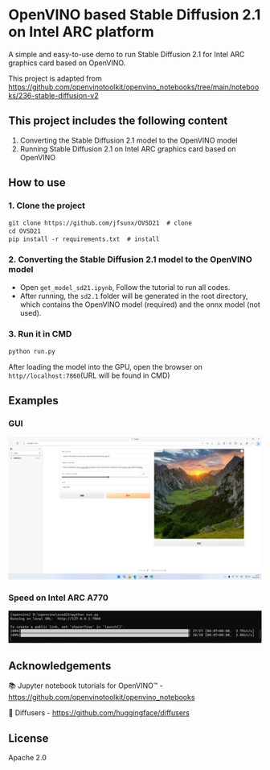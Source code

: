 # OpenVINO based Stable Diffusion 2.1 on Intel ARC platform

A simple and easy-to-use demo to run Stable Diffusion 2.1 for Intel ARC graphics card based on OpenVINO.

This project is adapted from <https://github.com/openvinotoolkit/openvino_notebooks/tree/main/notebooks/236-stable-diffusion-v2>

## This project includes the following content

1. Converting the Stable Diffusion 2.1 model to the OpenVINO model
2. Running Stable Diffusion 2.1 on Intel ARC graphics card based on OpenVINO

## How to use

### 1. Clone the project

```CMD
git clone https://github.com/jfsunx/OVSD21  # clone
cd OVSD21
pip install -r requirements.txt  # install
```

### 2. Converting the Stable Diffusion 2.1 model to the OpenVINO model

- Open ```get_model_sd21.ipynb```, Follow the tutorial to run all codes.
- After running, the ```sd2.1``` folder will be generated in the root directory, which contains the OpenVINO model (required) and the onnx model (not used).

### 3. Run it in CMD

```cmd
python run.py
```

After loading the model into the GPU, open the browser on ```http//localhost:7860```(URL will be found in CMD)

## Examples

### GUI

![image](./doc/pics/gui.png)

### Speed on Intel ARC A770

![image](./doc/pics/terminal.png)

## Acknowledgements

📚 Jupyter notebook tutorials for OpenVINO™ - <https://github.com/openvinotoolkit/openvino_notebooks>

🤗 Diffusers - <https://github.com/huggingface/diffusers>

## License

Apache 2.0
